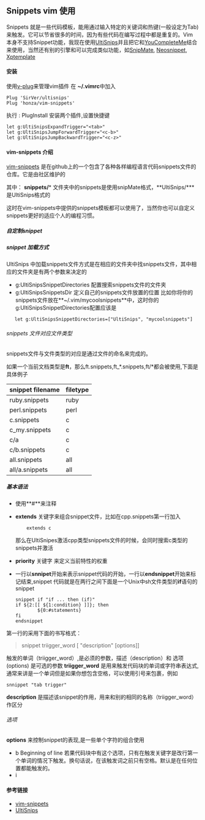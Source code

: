 ## Snippets  vim 使用

Snippets 就是一些代码模板，能用通过输入特定的关键词和热键(一般设定为Tab)来触发。它可以节省很多的时间，因为有些代码在编写过程中都是重复的。Vim 本身不支持Snippet功能，我现在使用[UltiSnips](https://github.com/SirVer/ultisnips)并且把它和[YouCompleteMe](https://github.com/ycm-core/YouCompleteMe)结合来使用，当然还有别的引擎和可以完成类似功能，如[SnipMate](https://github.com/garbas/vim-snipmate), [Neosnippet](https://github.com/Shougo/neosnippet.vim), [Xptemplate](https://github.com/drmingdrmer/xptemplate)

#### 安装
使用[v-plug](https://github.com/junegunn/vim-plug)来管理vim插件
在 **~/.vimrc**中加入

```
Plug 'SirVer/ultisnips'
Plug 'honza/vim-snippets'

```
执行 : PlugInstall 安装两个插件,设置快捷键

```
let g:UltiSnipsExpandTrigger="<tab>"
let g:UltiSnipsJumpForwardTrigger="<c-b>"
let g:UltiSnipsJumpBackwardTrigger="<c-z>"

```

#### vim-snippets 介绍
[vim-snippets](https://github.com/honza/vim-snippets) 是在github上的一个包含了各种各样编程语言代码snippets文件的仓库。它是由社区维护的

其中： **snippets/*** 文件夹中的snippets是使用snipMate格式，**UltiSnips/***是UltiSnips格式的

这时在vim-snippets中提供的snippets模板都可以使用了，当然你也可以自定义snippets更好的适应个人的编程习惯。

##### 自定制snippet

##### snippet 加载方式

UltiSnips 中加载snippets文件方式是在相应的文件夹中找snippets文件，其中相应的文件夹是有两个参数来决定的

* g:UltiSnipsSnippetDirectories 配置搜索snippets文件的文件夹
* g:UltiSnipsSnippetsDir 定义自己的snippets文件放置的位置
比如你将你的snippets文件放在**~/.vim/mycoolsnippets**中，这时你的g:UltiSnipsSnippetDirectories配置应该是

```
   let g:UltiSnipsSnippetDirectories=["UltiSnips", "mycoolsnippets"]

```
###### snippets 文件对应文件类型
snippets文件与文件类型的对应是通过文件的命名来完成的。

如果一个当前文档类型是**ft**，那么ft.snippets,ft_*.snippets,ft/*都会被使用,下面是具体例子

snippet filename | filetype 
-- | --
ruby.snippets | ruby
perl.snippets | perl
c.snippets | c
c_my.snippets | c
c/a | c
c/b.snippets | c
all.snippets | all
all/a.snippets | all

##### 基本语法

* 使用**#**来注释
* **extends** 关键字来组合snippet文件，比如在cpp.snippets第一行加入
    ```
        extends c
    ```
    那么在UltiSnipes激活cpp类型snippets文件的时候，会同时搜索c类型的snippets并激活
* **priority** 关键字 来定义当前特性的权重
* 一行以**snnipet**开始来表示snippet代码的开始，一行以**endsnippet**开始来标记结束,snippet 代码就是在两行之间下面是一个Unix中sh文件类型的**if**语句的snippet

    ```
    snippet if "if ... then (if)"
    if ${2:[[ ${1:condition} ]]}; then
            ${0:#statements}
    fi
    endsnippet
    ```
第一行的采用下面的书写格式：

> snippet triigger_word [ "description" [options]]

触发的单词（triigger_word）,是必须的参数，描述（description）和 选项(options) 是可选的参数
**triigger_word** 是用来触发代码块的单词或字符串表达式,通常来讲是一个单词但是如果你想包含空格，可以使用引号来包裹，例如

```
snnippet "tab trigger" 

```
**description** 是描述该snippet的作用，用来和别的相同的名称（triigger_word）作区分

###### 选项

**options** 来控制snippet的表现,是一些单个字符的组合使用

* b Beginning of line 若果代码块中有这个选项，只有在触发关键字是改行第一个单词的情况下触发。换句话说，在该触发词之前只有空格。默认是在任何位置都能触发的。
* i 


#### 参考链接

* [vim-snippets](https://github.com/honza/vim-snippets)
* [UltiSnips](https://github.com/SirVer/ultisnips)
